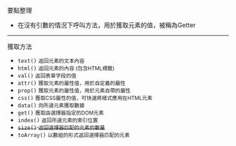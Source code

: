 要點整理
- 在沒有引數的情況下呼叫方法，用於獲取元素的值，被稱為Getter

---

獲取方法
- `text()` <small>返回元素的文本內容</small>
- `html()` <small>返回元素的內容 (包含HTML標籤)</small>
- `val()` <small>返回表單字段的值</small>
- `attr()` <small>獲取元素的屬性值，用於自定義的屬性</small>
- `prop()` <small>獲取元素的屬性值，用於元素自帶的屬性</small>
- `css()` <small>獲取CSS屬性的值，可快速將樣式應用在HTML元素</small>
- `data()` <small>向所選元素獲取數據</small>
- `get()` <small>獲取由選擇器指定的DOM元素</small>
- `index()` <small>返回所選元素的索引位置</small>
- <s>`size()` <small>返回選擇器匹配的元素的數量</small></s>
- `toArray()` <small>以數組的形式返回選擇器匹配的元素</small>